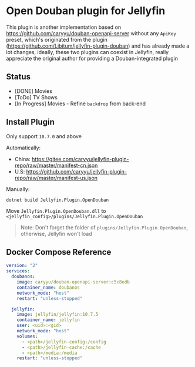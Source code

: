 # Open Douban plugin for Jellyfin

This plugin is another implementation based on https://github.com/caryyu/douban-openapi-server without any `ApiKey` preset, which's originated from the plugin
 (https://github.com/Libitum/jellyfin-plugin-douban) and has already made a lot changes, ideally, these two plugins can coexist in Jellyfin, really appreciate the original author for providing a Douban-integrated plugin 

## Status

- [DONE] Movies
- [ToDo] TV Shows
- [In Progress] Movies - Refine `backdrop` from back-end

## Install Plugin

Only support `10.7.0` and above

Automatically:

- China: https://gitee.com/caryyu/jellyfin-plugin-repo/raw/master/manifest-cn.json
- U.S: https://github.com/caryyu/jellyfin-plugin-repo/raw/master/manifest-us.json

Manually:

```shell
dotnet build Jellyfin.Plugin.OpenDouban
```

Move `Jellyfin.Plugin.OpenDouban.dll` to `<jellyfin_config>/plugins/Jellyfin.Plugin.OpenDouban`

> Note: Don't forget the folder of `plugins/Jellyfin.Plugin.OpenDouban`, otherwise, Jellyfin won't load

## Docker Compose Reference

```yaml
version: "2"
services:
  doubanos:
    image: caryyu/douban-openapi-server:c5c8edb
    container_name: doubanos
    network_mode: "host"
    restart: "unless-stopped"

  jellyfin:
    image: jellyfin/jellyfin:10.7.5
    container_name: jellyfin
    user: <uid>:<gid>
    network_mode: "host"
    volumes:
      - <path>/jellyfin-config:/config
      - <path>/jellyfin-cache:/cache
      - <path>/media:/media
    restart: "unless-stopped"
```
